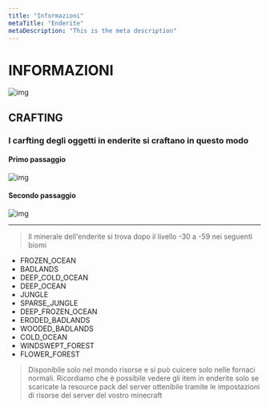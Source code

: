 ```yaml
---
title: "Informazioni"
metaTitle: "Enderite"
metaDescription: "This is the meta description"
---
```

# INFORMAZIONI


![img](https://i.imgur.com/t7LEiah.png?1)

## CRAFTING

### **I carfting degli oggetti in enderite si craftano in questo modo**

#### Primo passaggio

![img](https://cdn.discordapp.com/attachments/953577396773212190/1064989003423686727/image.png)

#### Secondo passaggio

![img](https://cdn.discordapp.com/attachments/953577396773212190/1064989003599855666/image.png)

---

> Il minerale dell'enderite si trova dopo il livello -30 a -59 nei seguenti biomi
 - FROZEN_OCEAN
 - BADLANDS
 - DEEP_COLD_OCEAN
 - DEEP_OCEAN
 - JUNGLE
 - SPARSE_JUNGLE
 - DEEP_FROZEN_OCEAN
 - ERODED_BADLANDS
 - WOODED_BADLANDS
 - COLD_OCEAN
 - WINDSWEPT_FOREST
 - FLOWER_FOREST

> Disponibile solo nel mondo risorse e si può cuicere solo nelle fornaci normali.
> Ricordiamo che è possibile vedere gli item in enderite solo se scaricate la resource pack del server ottenibile tramite le impostazioni di risorse del server del vostro minecraft
